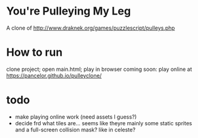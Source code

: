 # You're Pulleying My Leg

A clone of http://www.draknek.org/games/puzzlescript/pulleys.php

# How to run

clone project; open main.html; play in browser
coming soon: play online at https://pancelor.github.io/pulleyclone/

# todo

* make playing online work (need assets I guess?)
* decide frd what tiles are... seems like theyre mainly some static sprites and a full-screen collision mask? like in celeste?
